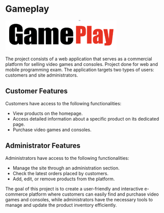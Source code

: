 # Gameplay

![Logo](/img/logo.png)

The project consists of a web application that serves as a commercial platform for selling video games and consoles. Project done for web and mobile programming exam. The application targets two types of users: customers and site administrators.

## Customer Features

Customers have access to the following functionalities:

- View products on the homepage.
- Access detailed information about a specific product on its dedicated page.
- Purchase video games and consoles.

## Administrator Features

Administrators have access to the following functionalities:

- Manage the site through an administration section.
- Check the latest orders placed by customers.
- Add, edit, or remove products from the platform.

The goal of this project is to create a user-friendly and interactive e-commerce platform where customers can easily find and purchase video games and consoles, while administrators have the necessary tools to manage and update the product inventory efficiently.